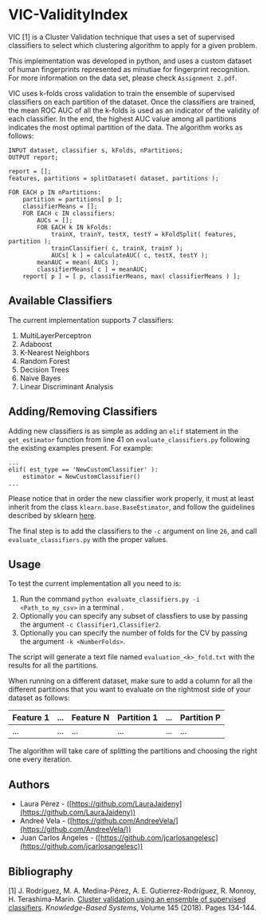 # VIC-ValidityIndex
VIC [1] is a Cluster Validation technique that uses a set of supervised classifiers to select which clustering algorithm to apply for a given problem.

This implementation was developed in python, and uses a custom dataset of human fingerprints represented as minutiae for fingerprint recognition. For more information on the data set, please check `Assignment 2.pdf`.

VIC uses k-folds cross validation to train the ensemble of supervised classifiers on each partition of the dataset. Once the classifiers are trained, the mean ROC AUC of all the k-folds is used as an indicator of the validity of each classifier. In the end, the highest AUC value among all partitions indicates the most optimal partition of the data. The algorithm works as follows:


    INPUT dataset, classifier s, kFolds, nPartitions;
    OUTPUT report;

    report = [];
    features, partitions = splitDataset( dataset, partitions );

    FOR EACH p IN nPartitions:
        partition = partitions[ p ];
        classifierMeans = [];
        FOR EACH c IN classifiers:
            AUCs = [];
            FOR EACH k IN kFolds:
                trainX, trainY, testX, testY = kFoldSplit( features, partition );
                trainClassifier( c, trainX, trainY );
                AUCs[ k ] = calculateAUC( c, testX, testY );
            meanAUC = mean( AUCs );
            classifierMeans[ c ] = meanAUC;
        report[ p ] = [ p, classifierMeans, max( classifierMeans ) ];

## Available Classifiers

The current implementation supports 7 classifiers:

1. MultiLayerPerceptron
2. Adaboost
3. K-Nearest Neighbors
4. Random Forest
5. Decision Trees
6. Naive Bayes
7. Linear Discriminant Analysis

## Adding/Removing Classifiers

Adding new classifiers is as simple as adding an `elif` statement in the `get_estimator` function from line 41 on `evaluate_classifiers.py` following the existing examples present. For example:

    ...
    elif( est_type == 'NewCustomClassifier' ):
        estimator = NewCustomClassifier()
    ...

Please notice that in order the new classifier work properly, it must at least inherit from the class `klearn.base.BaseEstimator`, and follow the guidelines described by sklearn [here](https://scikit-learn.org/stable/developers/develop.html).

The final step is to add the classifiers to the `-c` argument on line `26`, and call `evaluate_classifiers.py` with the proper values.

## Usage

To test the current implementation all you need to is:

1. Run the command `python evaluate_classifiers.py -i <Path_to_my_csv>` in a terminal .
2. Optionally you can specify any subset of classfiers to use by passing the argument `-c Classifier1,Classifier2`.
3. Optionally you can specify the number of folds for the CV by passing the argument `-k <NumberFolds>`.

The script will generate a text file named `evaluation_<k>_fold.txt` with the results for all the partitions.

When running on a different dataset, make sure to add a column for all the different partitions that you want to evaluate on the rightmost side of your dataset as follows:

Feature 1 | ... | Feature N | Partition 1 | ... | Partition P |
--------- | --- | --------- | ----------- | --- | ----------- |
... | ... | ... | ... | ... | ... |

The algorithm will take care of splitting the partitions and choosing the right one every iteration.

## Authors

* Laura Pérez - ([https://github.com/LauraJaideny](https://github.com/LauraJaideny))
* Andreé Vela - ([https://github.com/AndreeVela/](https://github.com/AndreeVela/))
* Juan Carlos Ángeles - ([https://github.com/jcarlosangelesc](https://github.com/jcarlosangelesc))

## Bibliography

[1] J. Rodríguez, M. A. Medina-Pérez, A. E. Gutierrez-Rodríguez, R. Monroy, H. Terashima-Marín. [Cluster validation using an ensemble of supervised classifiers](https://www.sciencedirect.com/science/article/abs/pii/S0950705118300091). *Knowledge-Based Systems*, Volume 145 (2018). Pages 134-144.
